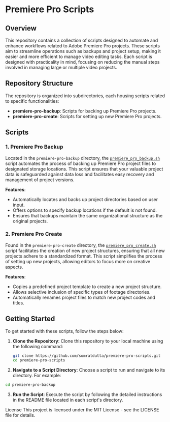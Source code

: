 
# Premiere Pro Scripts

## Overview

This repository contains a collection of scripts designed to automate and enhance workflows related to Adobe Premiere Pro projects. These scripts aim to streamline operations such as backups and project setup, making it easier and more efficient to manage video editing tasks. Each script is designed with practicality in mind, focusing on reducing the manual steps involved in managing large or multiple video projects.

## Repository Structure

The repository is organized into subdirectories, each housing scripts related to specific functionalities:

- **premiere-pro-backup**: Scripts for backing up Premiere Pro projects.
- **premiere-pro-create**: Scripts for setting up new Premiere Pro projects.

## Scripts

### 1. Premiere Pro Backup

Located in the `premiere-pro-backup` directory, the [`premiere_pro_backup.sh`](premiere-pro-backup/premiere_pro_backup.sh) script automates the process of backing up Premiere Pro project files to designated storage locations. This script ensures that your valuable project data is safeguarded against data loss and facilitates easy recovery and management of project versions.

**Features**:
- Automatically locates and backs up project directories based on user input.
- Offers options to specify backup locations if the default is not found.
- Ensures that backups maintain the same organizational structure as the original projects.

### 2. Premiere Pro Create

Found in the `premiere-pro-create` directory, the [`premiere_pro_create.sh`](premiere-pro-create/premiere_pro_create.sh) script facilitates the creation of new project structures, ensuring that all new projects adhere to a standardized format. This script simplifies the process of setting up new projects, allowing editors to focus more on creative aspects.

**Features**:
- Copies a predefined project template to create a new project structure.
- Allows selective inclusion of specific types of footage directories.
- Automatically renames project files to match new project codes and titles.

## Getting Started

To get started with these scripts, follow the steps below:

1. **Clone the Repository**:
   Clone this repository to your local machine using the following command:
   ```bash
   git clone https://github.com/somratdutta/premiere-pro-scripts.git
   cd premiere-pro-scripts
2. **Navigate to a Script Directory**:
Choose a script to run and navigate to its directory. For example:
```bash
cd premiere-pro-backup
```

3. **Run the Script**:
Execute the script by following the detailed instructions in the README file located in each script's directory.

License
This project is licensed under the MIT License - see the LICENSE file for details.
